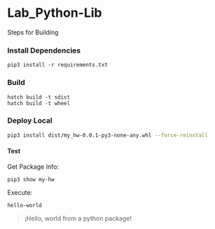 # Lab_Python-Lib

Steps for Building 

### Install Dependencies

```
pip3 install -r requirements.txt
```

### Build 

```
hatch build -t sdist
hatch build -t wheel
```

### Deploy Local

```bash
pip3 install dist/my_hw-0.0.1-py3-none-any.whl --force-reinstall
```

#### Test

Get Package Info: 
```
pip3 show my-hw
```

Execute: 
```
hello-world
```

> ¡Hello, world from a python package!
